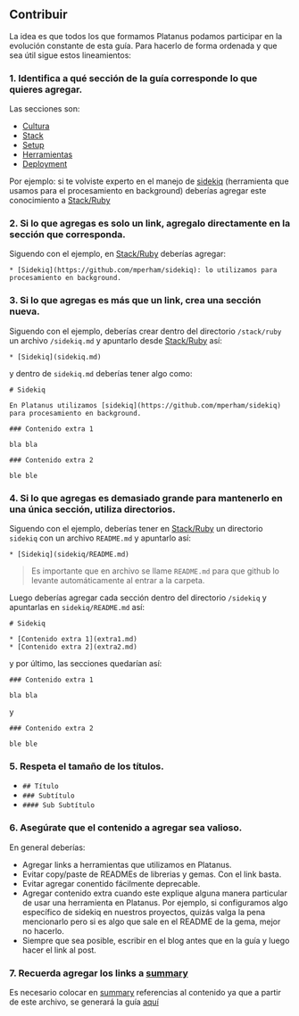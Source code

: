 ## Contribuir

La idea es que todos los que formamos Platanus podamos participar en la evolución constante de esta guía. Para hacerlo de forma ordenada y que sea útil sigue estos lineamientos:

### 1. Identifica a qué sección de la guía corresponde lo que quieres agregar.

Las secciones son:

* [Cultura](cultura/README.md)
* [Stack](stack/README.md)
* [Setup](setup/README.md)
* [Herramientas](tools/README.md)
* [Deployment](deployment/README.md)

Por ejemplo: si te volviste experto en el manejo de [sidekiq](https://github.com/mperham/sidekiq) (herramienta que usamos para el procesamiento en background) deberías agregar este conocimiento a [Stack/Ruby](stack/ruby/README.md)

### 2. Si lo que agregas es solo un link, agregalo directamente en la sección que corresponda.

Siguendo con el ejemplo, en [Stack/Ruby](stack/ruby/README.md) deberías agregar:

`* [Sidekiq](https://github.com/mperham/sidekiq): lo utilizamos para procesamiento en background.`

### 3. Si lo que agregas es más que un link, crea una sección nueva.

Siguendo con el ejemplo, deberías crear dentro del directorio `/stack/ruby` un archivo `/sidekiq.md` y apuntarlo desde [Stack/Ruby](stack/ruby/README.md) así:

`* [Sidekiq](sidekiq.md)`

y dentro de `sidekiq.md` deberías tener algo como:

```
# Sidekiq

En Platanus utilizamos [sidekiq](https://github.com/mperham/sidekiq) para procesamiento en background.

### Contenido extra 1

bla bla

### Contenido extra 2

ble ble
```

### 4. Si lo que agregas es demasiado grande para mantenerlo en una única sección, utiliza directorios.

Siguendo con el ejemplo, deberías tener en [Stack/Ruby](stack/ruby/README.md) un directorio `sidekiq` con un archivo `README.md` y apuntarlo  así:

`* [Sidekiq](sidekiq/README.md)`

> Es importante que en archivo se llame `README.md` para que github lo levante automáticamente al entrar a la carpeta.

Luego deberías agregar cada sección dentro del directorio `/sidekiq` y apuntarlas en `sidekiq/README.md` así:

```
# Sidekiq

* [Contenido extra 1](extra1.md)
* [Contenido extra 2](extra2.md)
```

y por último, las secciones quedarían así:

```
### Contenido extra 1

bla bla
```

y

```
### Contenido extra 2

ble ble
```

### 5. Respeta el tamaño de los títulos.

* `## Título`
* `### Subtítulo`
* `#### Sub Subtítulo`

### 6. Asegúrate que el contenido a agregar sea valioso.

En general deberías:

 * Agregar links a herramientas que utilizamos en Platanus.
 * Evitar copy/paste de READMEs de librerias y gemas. Con el link basta.
 * Evitar agregar conentido fácilmente deprecable.
 * Agregar contenido extra cuando este explique alguna manera particular de usar una herramienta en Platanus. Por ejemplo, si configuramos algo específico de sidekiq en nuestros proyectos, quizás valga la pena mencionarlo pero si es algo que sale en el README de la gema, mejor no hacerlo.
 * Siempre que sea posible, escribir en el blog antes que en la guía y luego hacer el link al post.

### 7. Recuerda agregar los links a [summary](SUMMARY.md)

Es necesario colocar en [summary](SUMMARY.md) referencias al contenido ya que a partir de este archivo, se generará la guía [aquí](https://la-guia.platan.us/)
